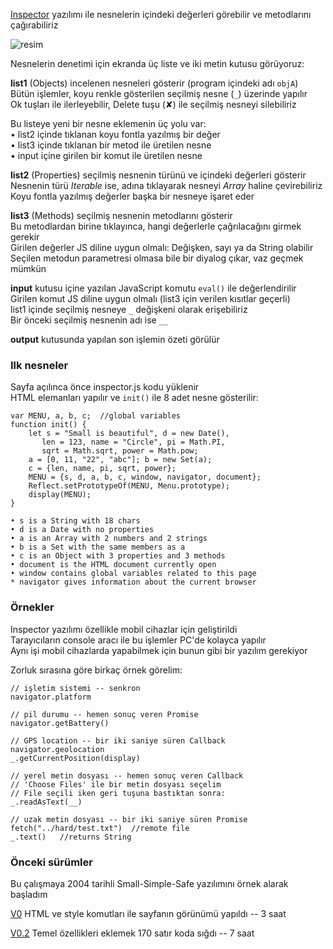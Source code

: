[Inspector](inspector.html) 
yazılımı ile nesnelerin içindeki değerleri görebilir ve metodlarını çağırabiliriz

![resim](screen.png)

Nesnelerin denetimi için ekranda üç liste ve iki metin kutusu görüyoruz:

**list1** (Objects) incelenen nesneleri gösterir (program içindeki adı `objA`) <br>
Bütün işlemler, koyu renkle gösterilen seçilmiş nesne (`_`) üzerinde yapılır <br>
Ok tuşları ile ilerleyebilir, Delete tuşu (✘) ile seçilmiş nesneyi silebiliriz

Bu listeye yeni bir nesne eklemenin üç yolu var: <br>
• list2 içinde tıklanan koyu fontla yazılmış bir değer <br>
• list3 içinde tıklanan bir metod ile üretilen nesne <br>
• input içine girilen bir komut ile üretilen nesne

**list2** (Properties) seçilmiş nesnenin türünü ve içindeki değerleri gösterir <br>
Nesnenin türü _Iterable_ ise, adına tıklayarak nesneyi _Array_ haline çevirebiliriz <br>
Koyu fontla yazılmış değerler başka bir nesneye işaret eder

**list3** (Methods) seçilmiş nesnenin metodlarını gösterir <br>
Bu metodlardan birine tıklayınca, hangi değerlerle çağrılacağını girmek gerekir <br>
Girilen değerler JS diline uygun olmalı: Değişken, sayı ya da String olabilir <br>
Seçilen metodun parametresi olmasa bile bir diyalog çıkar, vaz geçmek mümkün
 
**input** kutusu içine yazılan JavaScript komutu `eval()` ile değerlendirilir <br>
Girilen komut JS diline uygun olmalı (list3 için verilen kısıtlar geçerli) <br>
list1 içinde seçilmiş nesneye `_` değişkeni olarak erişebiliriz <br>
Bir önceki seçilmiş nesnenin adı ise `__`

**output** kutusunda yapılan son işlemin özeti görülür


### Ilk nesneler
Sayfa açılınca önce inspector.js kodu yüklenir <br>
HTML elemanları yapılır ve `init()` ile 8 adet nesne gösterilir:

```
var MENU, a, b, c;  //global variables
function init() {
    let s = "Small is beautiful", d = new Date(),
       len = 123, name = "Circle", pi = Math.PI, 
       sqrt = Math.sqrt, power = Math.pow;
    a = [0, 11, "22", "abc"]; b = new Set(a);
    c = {len, name, pi, sqrt, power};
    MENU = {s, d, a, b, c, window, navigator, document};
    Reflect.setPrototypeOf(MENU, Menu.prototype);
    display(MENU); 
}

• s is a String with 18 chars 
• d is a Date with no properties
• a is an Array with 2 numbers and 2 strings 
• b is a Set with the same members as a 
• c is an Object with 3 properties and 3 methods 
• document is the HTML document currently open 
• window contains global variables related to this page
* navigator gives information about the current browser
```

### Örnekler
Inspector yazılımı özellikle mobil cihazlar için geliştirildi <br>
Tarayıcıların console aracı ile bu işlemler PC'de kolayca yapılır <br>
Aynı işi mobil cihazlarda yapabilmek için bunun gibi bir yazılım gerekiyor

Zorluk sırasına göre birkaç örnek görelim:

```
// işletim sistemi -- senkron
navigator.platform

// pil durumu -- hemen sonuç veren Promise
navigator.getBattery()

// GPS location -- bir iki saniye süren Callback
navigator.geolocation
_.getCurrentPosition(display)

// yerel metin dosyası -- hemen sonuç veren Callback
// 'Choose Files' ile bir metin dosyası seçelim
// File seçili iken geri tuşuna bastıktan sonra:
_.readAsText(__)

// uzak metin dosyası -- bir iki saniye süren Promise
fetch("../hard/test.txt")  //remote file
_.text()   //returns String
```

### Önceki sürümler
Bu çalışmaya 2004 tarihli Small-Simple-Safe yazılımını örnek alarak başladım

[V0](evolve/SSS%20V0.html) HTML ve style komutları ile sayfanın görünümü yapıldı -- 3 saat

[V0.2](evolve/inspector%20V0.2.html) Temel özellikleri eklemek 170 satır koda sığdı -- 7 saat


